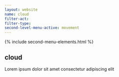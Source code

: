 ```yaml
---
layout: website
name: cloud 
filter-act: 
filter-type: 
second-level-menu-active: movement
---
```


{% include second-menu-elements.html %}

<main class="page-content">
  <div class="text-container">
    <h2>cloud</h2>
    <p>Lorem ipsum dolor sit amet consectetur adipiscing elit</p>
  </div>
</main>
